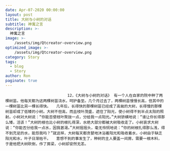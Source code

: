 ```yaml
---
date: Apr-07-2020 00:00:00
layout: post
title: 大树与小树的对话
subtitle: 神寓之言
description: >-
  神寓之言
image: >-
    /assets/img/Qtcreator-overview.png
optimized_image: >-
    /assets/img/Qtcreator-overview.png
category: Story
tags:
  - blog
  - Story
author: Ron
paginate: true
---
```


							　　12，《大树与小树的对话》 有一个人在自家的院中种了两棵树苗。他每天都为这两棵树苗浇水，呵护备至。几个月过去了，两棵树苗慢慢长高，但其中的一棵树苗比另一棵长得快。　　几年后，长得快的那棵树苗已经成了高耸的大树，长得慢的那棵树苗却成了低矮的小树。大树不但高，而且枝叶茂盛，遮住了阳光，使小树得不到半点太阳的照射。小树对大树说：“你能否使枝叶聚拢一点，分给我一点阳光。”大树骄横地说：“谁让你长得那么矮，活该！”大树的根也比小树的根扎得深，水绝大部分都被大树吸收走了。小树哀求大树说：“你能否分给我一点水，因我甚渴。”大树摇摇头，毫无怜悯地说：“你的树根扎得那么浅，得不到充足的水，能怨我吗？”就这样，大树每天都贪婪地沐浴着阳光和吸收着水，小树由于缺乏阳光和水，叶子日渐枯干。　　意想不到的事发生了，种树的主人要盖一间房，需要一根木料，于是他把大树砍倒，作了房梁，小树却安然无恙。
